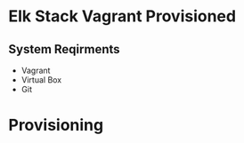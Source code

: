 # Elk Stack Vagrant Provisioned 
## System Reqirments
- Vagrant
- Virtual Box
- Git 

# Provisioning
